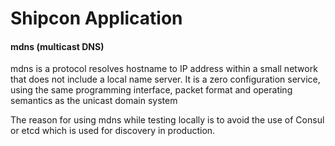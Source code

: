 # Shipcon Application

#### mdns (multicast DNS)
mdns is a protocol resolves hostname to IP address within a small network that does not include a local name server.
It is a zero configuration service, using the same programming interface, packet format and operating semantics as
the unicast domain system

The reason for using mdns while testing locally is to avoid the use of Consul or etcd which is used for discovery
in production.

